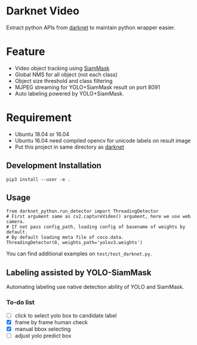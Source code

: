 # Darknet Video
Extract python APIs from [darknet](https://github.com/AlexeyAB/darknet) to maintain python wrapper easier.
# Feature
* Video object tracking using [SiamMask](https://github.com/foolwood/SiamMask)
* Global NMS for all object (not each class)
* Object size threshold and class filtering
* MJPEG streaming for YOLO+SiamMask result on port 8091 
* Auto labeling powered by YOLO+SiamMask.
# Requirement
* Ubuntu 18.04 or 16.04 
* Ubuntu 16.04 need compiled opencv for unicode labels on result image
* Put this project in same directory as [darknet](https://github.com/AlexeyAB/darknet)
## Development Installation
`pip3 install --user -e .`
## Usage
```
from darknet_python.run_detector import ThreadingDetector
# First argument same as cv2.captureVideo() argument, here we use web camera.
# If not pass config_path, loading config of basename of weights by default.
# By default loading meta file of coco.data.
ThreadingDetector(0, weights_path='yolov3.weights')
```
You can find additional examples on `test/test_darknet.py`. 

## Labeling assisted by YOLO-SiamMask
Automating labeling use native detection ability of YOLO and SiamMask. 
### To-do list
- [ ] click to select yolo box to candidate label
- [x] frame by frame human check 
- [x] manual bbox selecting
- [ ] adjust yolo predict box